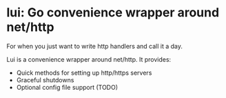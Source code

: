 # lui: Go convenience wrapper around net/http

For when you just want to write http handlers and call it a day.

Lui is a convenience wrapper around net/http. It provides:
 - Quick methods for setting up http/https servers
 - Graceful shutdowns
 - Optional config file support (TODO)
